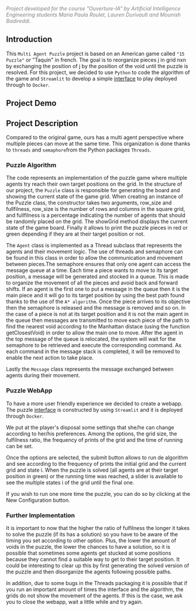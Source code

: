  <span style="color:gray"> *Project developed for the course "Ouverture-IA"  by Artificial Intelligence Engineering students Maria Paula Roulet, Lauren Durivault and Mounish Badireddi.*</span>

## Introduction
This `Multi Agent Puzzle` project is based on an American game called `"15 Puzzle"` or "Taquin" in french. The goal is to reorganize pieces j in grid nxn by exchanging the position of j by the position of the void until the puzzle is resolved. For this project, we decided to use `Python` to code the algorithm of the game and `Streamlit` to develop a simple [interface](https://mroulets-puzzlemultiagent-app-tv08ho.streamlit.app) to play deployed through to `Docker`.


## Project Demo


## Project Description
Compared to the original game, ours has a multi agent perspective where multiple pieces can move at the same time. This organization is done thanks to `threads` and `semaphore`from the Python packages `Threads`. 

### Puzzle Algorithm
The code represents an implementation of the puzzle game where multiple agents try reach their own target positions on the grid. 
In the structure of our project, the `Puzzle` class is responsible for generating the board and showing the current state of the game grid. When creating an instance of the Puzzle class, the constructor takes two arguments, row_size and fullfilness, row_size is the number of rows and columns in the square grid, and fullfilness is a percentage indicating the number of agents that should be randomly placed on the grid. The showGrid method displays the current state of the game board. Finally it allows to print the puzzle pieces in red or green depending if they are at their target position or not. 

The `Agent` class is implemented as a Thread subclass that represents the agents and their movement logic. The use of threads and semaphore can be found in this class in order to allow the communication and movement between pieces.The semaphore ensures that only one agent can access the message queue at a time. Each time a piece wants to move to its target position, a message will be generated and stocked in a queue. This is made to organize the movement of all the pieces and avoid back and forward shifts.  If an agent is the first one to put a message in the queue then it is the main piece and it will go to its target position by using the best path found thanks to the use of the `A* algorithm`. Once the piece arrives to its objective then the semaphore is released and the message is removed and so on. In the case of a piece is not at its target position and it is not the main agent in the queue then messages are transmitted to move each piece of the path to find the nearest void according to the Manhattan distace (using the function getClosestVoid) in order to allow the main one to move. After the agent in the top message of the queue is relocated, the system will wait for the semaphore to be retrieved and execute the corresponding command. As each command in the message stack is completed, it will be removed to enable the next action to take place. 

Lastly the `Message` class represents the message exchanged between agents during their movement.

### Puzzle WebApp
To have a more user friendly experience we decided to create a webapp. 
The puzzle [interface](https://mroulets-puzzlemultiagent-app-tv08ho.streamlit.app) is constructed by using `Streamlit` and it is deployed through `Docker`. 

We put at the player's disposal some settings that she/he can change according to her/his preferences. Among the options, the grid size, the fulfilness ratio, the frequency of prints of the grid and the time of running can be set. 

Once the options are selected, the submit button allows to run de algorithm and see according to the frequency of prints the initial grid and the current grid and state i. When the puzzle is solved (all agents are at their target position in green) or the running time was reached, a slider is available to see the multiple states i of the grid until the final one. 

If you wish to run one more time the puzzle, you can do so by clicking at the New Configuration button. 

### Further Implementation
It is important to now that the higher the ratio of fulfilness the longer it takes to solve the puzzle (if its has a solution) so you have to be aware of the timing you set according to other option. Plus, the lower the amount of voids in the puzzle, the lower the chances to have a solution, so it is possible that sometimes some agents get stucked at some positions because they cannot find a suitable way to get to their target position. It could be interesting to clear up this by first generating the solved version of the puzzle and then disorganize the agents following possible paths. 

In addition, due to some bugs in the Threads packaging it is possible that if you run an important amount of times the interface and the algorithm, the grids do not show the movement of the agents. If this is the case, we ask you to close the webapp, wait a little while and try again. 
